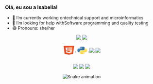 ### Olá, eu sou a Isabella!

- 🔭 I’m currently working ontechnical support and microinformatics
- 🤔 I’m looking for help withSoftware programming and quality testing
- 😄 Pronouns: she/her

<div align="center">
  <a href="https://github.com/isabellaMsantosx">
  <img height="180em" src="https://github-readme-stats.vercel.app/api?username=isabellaMsantosx&show_icons=true&theme=dark&include_all_commits=true&count_private=true"/>
  <img height="180em" src="https://github-readme-stats.vercel.app/api/top-langs/?username=isabellaMsantosx&layout=compact&langs_count=7&theme=dark"/>


<div style="display: inline_block"><br>

  <img align="center" alt="Isa-HTML" height="30" width="40" src="https://raw.githubusercontent.com/devicons/devicon/master/icons/html5/html5-original.svg">
  <img align="center" alt="Isa-Python" height="30" width="40" src="https://raw.githubusercontent.com/devicons/devicon/master/icons/python/python-original.svg">
  <img align="center" src="https://img.shields.io/badge/JavaScript-323330?style=for-the-badge&logo=javascript&logoColor=F7DF1E"/>
<img align="center" src="https://img.shields.io/badge/PlayStation-003791?style=for-the-badge&logo=playstation&logoColor=white"/>
</div>

##

<div> 

<a href="https://instagram.com/isabelladeeh" target="_blank"><img src="https://img.shields.io/badge/-Instagram-%23E4405F?style=for-the-badge&logo=instagram&logoColor=white" target="_blank"></a>
<a href="https://www.linkedin.com/in/isabella-santos-97ab5177" target="_blank"><img src="https://img.shields.io/badge/-LinkedIn-%230077B5?style=for-the-badge&logo=linkedin&logoColor=white" target="_blank"></a>
<a href="https://https://wa.me/+5519989079500?text=Ol%C3%A1,%20sou%20a%20Isabella%20" target="_blank"><img src="https://img.shields.io/badge/WhatsApp-25D366?style=for-the-badge&logo=whatsapp&logoColor=white" target=" _blank"></a>

  ![Snake animation](https://github.com/isabellaMsantosx/isabellaMsantosx/blob/output/github-contribution-grid-snake.svg)
 
</div>
